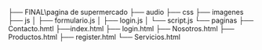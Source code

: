 ├── FINAL\pagina de supermercado
├── audio
├── css
├── imagenes
├── js
│   ├── formulario.js
│   ├── login.js
│   └── script.js
└──  paginas
    ├── Contacto.hmtl
    ├──index.html
    ├── login.html
    ├── Nosotros.html
    ├── Productos.html
    ├── register.html
    └── Servicios.html

